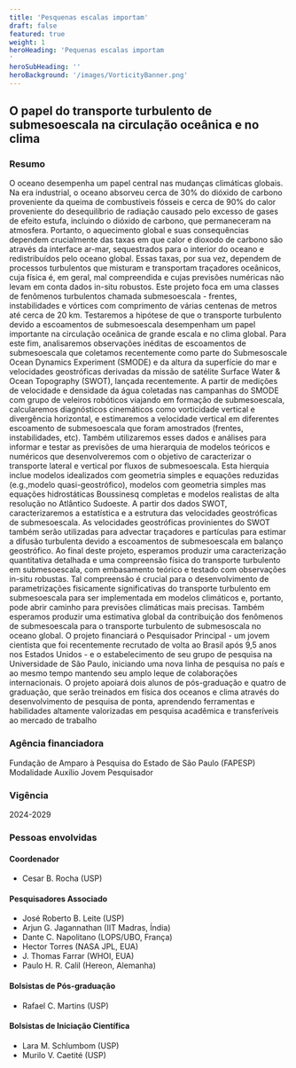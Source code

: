 ```yaml
---
title: 'Pesquenas escalas importam'
draft: false
featured: true
weight: 1
heroHeading: 'Pequenas escalas importam
'
heroSubHeading: ''
heroBackground: '/images/VorticityBanner.png'
---
```


##  O papel do transporte turbulento de submesoescala na circulação oceânica e no clima

### Resumo
O oceano desempenha um papel central nas mudanças climáticas globais. Na era industrial, o oceano absorveu cerca de 30% do dióxido de carbono proveniente da queima de combustíveis fósseis e cerca de 90% do calor proveniente do desequilíbrio de radiação causado pelo excesso de gases de efeito estufa, incluindo o dióxido de carbono, que permaneceram na atmosfera. Portanto, o aquecimento global e suas consequências dependem crucialmente das taxas em que calor e dioxodo de carbono são através da interface ar-mar, sequestrados para o interior do oceano e redistribuídos pelo oceano global. Essas taxas, por sua vez, dependem de processos turbulentos que misturam e transportam traçadores oceânicos, cuja física é, em geral, mal compreendida e cujas previsões numéricas não levam em conta dados in-situ robustos. Este projeto foca em uma classes de fenômenos turbulentos chamada submesoescala - frentes, instabilidades e vórtices com comprimento de várias centenas de metros até cerca de 20 km. Testaremos a hipótese de que o transporte turbulento devido a escoamentos de submesoescala desempenham um papel importante na circulação oceânica de grande escala e no clima global. Para este fim, analisaremos observações inéditas de escoamentos de submesoescala que coletamos recentemente como parte do Submesoscale Ocean Dynamics Experiment (SMODE) e da altura da superfície do mar e velocidades geostróficas derivadas da missão de satélite Surface Water & Ocean Topography (SWOT), lançada recentemente. A partir de medições de velocidade e densidade da água coletadas nas campanhas do SMODE com grupo de veleiros robóticos viajando em formação de submesoescala, calcularemos diagnósticos cinemáticos como vorticidade vertical e divergência horizontal, e estimaremos a velocidade vertical em diferentes escoamento de submesoescala que foram amostrados (frentes, instabilidades, etc). Também utilizaremos esses dados e análises para informar e testar as previsões de uma hierarquia de modelos teóricos e numéricos que desenvolveremos com o objetivo de caracterizar o transporte lateral e vertical por fluxos de submesoescala. Esta hierquia inclue modelos idealizados com geometria simples e equações reduzidas (e.g.,modelo quasi-geostrófico), modelos com geometria simples mas equações hidrostáticas Boussinesq completas e modelos realistas de alta resolução no Atlântico Sudoeste. A partir dos dados SWOT, caracterizaremos a estatística e a estrutura das velocidades geostróficas de submesoescala. As velocidades geostróficas provinientes do SWOT também serão utilizadas para advectar traçadores e partículas para estimar a difusão turbulenta devido a escoamentos de submesoescala em balanço geostrófico. Ao final deste projeto, esperamos produzir uma caracterização quantitativa detalhada e uma compreensão física do transporte turbulento em submesoescala, com embasamento teórico e testado com observações in-situ robustas. Tal compreensão é crucial para o desenvolvimento de parametrizações fisicamente significativas do transporte turbulento em submesoescala para ser implementada em modelos climáticos e, portanto, pode abrir caminho para previsões climáticas mais precisas. Também esperamos produzir uma estimativa global da contribuição dos fenômenos de submesoescala para o transporte turbulento de submesoscala no oceano global. O projeto financiará o Pesquisador Principal - um jovem cientista que foi recentemente recrutado de volta ao Brasil após 9,5 anos nos Estados Unidos - e o estabelecimento de seu grupo de pesquisa na Universidade de São Paulo, iniciando uma nova linha de pesquisa no país e ao mesmo tempo mantendo seu amplo leque de colaborações internacionais. O projeto apoiará dois alunos de pós-graduação e quatro de graduação, que serão treinados em física dos oceanos e clima através do desenvolvimento de pesquisa de ponta, aprendendo ferramentas e habilidades altamente valorizadas em pesquisa acadêmica e transferíveis ao mercado de trabalho

### Agência financiadora
Fundação de Amparo à Pesquisa do Estado de São Paulo (FAPESP)
Modalidade Auxílio Jovem Pesquisador 

### Vigência 
2024-2029

### Pessoas envolvidas

#### Coordenador
- Cesar B. Rocha (USP)

#### Pesquisadores Associado
- José Roberto B. Leite (USP)
- Arjun G. Jagannathan (IIT Madras, Índia)
- Dante C. Napolitano (LOPS/UBO, França)
- Hector Torres (NASA JPL, EUA)
- J. Thomas Farrar (WHOI, EUA)
- Paulo H. R. Calil (Hereon, Alemanha)

#### Bolsistas de Pós-graduação
- Rafael C. Martins (USP)

#### Bolsistas de Iniciação Científica
- Lara M. Schlumbom (USP)
- Murilo V. Caetité (USP)


